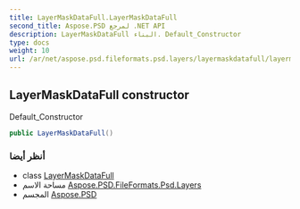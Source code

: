```yaml
---
title: LayerMaskDataFull.LayerMaskDataFull
second_title: Aspose.PSD لمرجع .NET API
description: LayerMaskDataFull البناء. Default_Constructor
type: docs
weight: 10
url: /ar/net/aspose.psd.fileformats.psd.layers/layermaskdatafull/layermaskdatafull/
---
```

## LayerMaskDataFull constructor

Default_Constructor

```csharp
public LayerMaskDataFull()
```

### أنظر أيضا

* class [LayerMaskDataFull](../)
* مساحة الاسم [Aspose.PSD.FileFormats.Psd.Layers](../../layermaskdatafull/)
* المجسم [Aspose.PSD](../../../)


